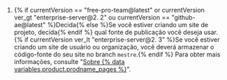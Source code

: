 1. {% if currentVersion == "free-pro-team@latest" or currentVersion ver_gt "enterprise-server@2. 2" ou currentVersion == "github-ae@latest" %}Decida{% else %}Se você estiver criando um site de projeto, decida{% endif %} qual fonte de publicação você deseja usar. {% if currentVersion ver_lt "enterprise-server@2. 3" %}Se você estiver criando um site de usuário ou organização, você deverá armazenar o código-fonte do seu site no branch `mestre`.{% endif %} Para obter mais informações, consulte "[Sobre {% data variables.product.prodname_pages %}](/articles/about-github-pages#publishing-sources-for-github-pages-sites)".
